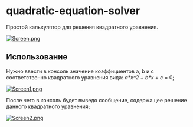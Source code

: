 # quadratic-equation-solver
Простой калькулятор для решения квадратного уравнения.

[![Screen.png](https://i.postimg.cc/L4xm0DP8/Screen.png)](https://postimg.cc/xqbrXKgw)

## Использование
Нужно ввести в консоль значение коэффициентов a, b и c соответственно квадратного уравнения вида: <nobr>_a*x^2_ + _b*x_ + _c_ = 0</nobr>;

[![Screen1.png](https://i.postimg.cc/7htDGP42/Screen1.png)](https://postimg.cc/5QzDDV64)

После чего в консоль будет выведо сообщение, содержащее решение данного квадратного уравнения;

[![Screen2.png](https://i.postimg.cc/WbtsRZm6/Screen2.png)](https://postimg.cc/hfFkTf5f)
